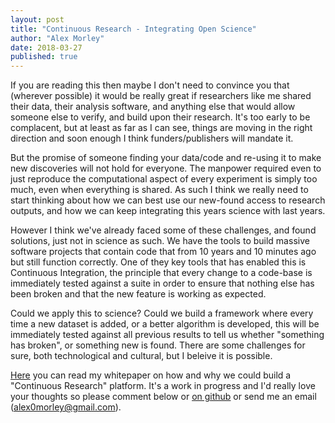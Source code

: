 ```yaml
---
layout: post
title: "Continuous Research - Integrating Open Science"
author: "Alex Morley"
date: 2018-03-27
published: true
---
```


If you are reading this then maybe I don't need to convince you that (wherever possible) it would be really great if researchers like me shared their data, their analysis software, and anything else that would allow someone else to verify, and build upon their research. It's too early to be complacent, but at least as far as I can see, things are moving in the right direction and soon enough I think funders/publishers will mandate it.

But the promise of someone finding your data/code and re-using it to make new discoveries will not hold for everyone. The manpower required even to just reproduce the computational aspect of every experiment is simply too much, even when everything is shared. As such I think we really need to start thinking about how we can best use our new-found access to research outputs, and how we can keep integrating this years science with last years.

However I think we've already faced some of these challenges, and found solutions, just not in science as such. We have the tools to build massive software projects that contain code that from 10 years and 10 minutes ago but still function correctly. One of they key tools that has enabled this is Continuous Integration, the principle that every change to a code-base is immediately tested against a suite in order to ensure that nothing else has been broken and that the new feature is working as expected.

Could we apply this to science? Could we build a framework where every time a new dataset is added, or a better algorithm is developed, this will be immediately tested against all previous results to tell us whether "something has broken", or something new is found. There are some challenges for sure, both technological and cultural, but I beleive it is possible.

[Here](https://alexmorley.me/ContinuousResearch/) you can read my whitepaper on how and why we could build a "Continuous Research" platform. It's a work in progress and I'd really love your thoughts so please comment below or [on github](https://github.com/alexmorley/ContinuousResearch) or send me an email (alex0morley@gmail.com).
